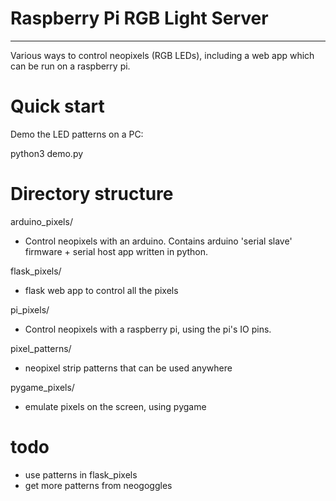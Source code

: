 # Raspberry Pi RGB Light Server
-------------------------------

Various ways to control neopixels (RGB LEDs), including a web app which can be run
on a raspberry pi.


# Quick start

Demo the LED patterns on a PC:

  python3 demo.py


# Directory structure

arduino_pixels/
  - Control neopixels with an arduino. Contains arduino 'serial slave' firmware + serial host
    app written in python.

flask_pixels/
  - flask web app to control all the pixels

pi_pixels/
  - Control neopixels with a raspberry pi, using the pi's IO pins.

pixel_patterns/
  - neopixel strip patterns that can be used anywhere

pygame_pixels/
  - emulate pixels on the screen, using pygame


# todo

- use patterns in flask_pixels
- get more patterns from neogoggles
